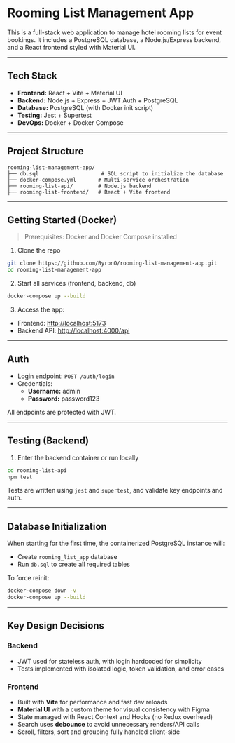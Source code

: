 # Rooming List Management App

This is a full-stack web application to manage hotel rooming lists for event bookings. It includes a PostgreSQL database, a Node.js/Express backend, and a React frontend styled with Material UI.

---

## Tech Stack

- **Frontend:** React + Vite + Material UI
- **Backend:** Node.js + Express + JWT Auth + PostgreSQL
- **Database:** PostgreSQL (with Docker init script)
- **Testing:** Jest + Supertest
- **DevOps:** Docker + Docker Compose

---

## Project Structure

```
rooming-list-management-app/
├── db.sql                    # SQL script to initialize the database
├── docker-compose.yml       # Multi-service orchestration
├── rooming-list-api/        # Node.js backend
├── rooming-list-frontend/   # React + Vite frontend
```

---

## Getting Started (Docker)

> Prerequisites: Docker and Docker Compose installed

1. Clone the repo

```bash
git clone https://github.com/ByronO/rooming-list-management-app.git
cd rooming-list-management-app
```

2. Start all services (frontend, backend, db)

```bash
docker-compose up --build
```

3. Access the app:

- Frontend: [http://localhost:5173](http://localhost:5173)
- Backend API: [http://localhost:4000/api](http://localhost:4000/api)

---

## Auth

- Login endpoint: `POST /auth/login`
- Credentials:
  - **Username:** admin
  - **Password:** password123

All endpoints are protected with JWT.

---

## Testing (Backend)

1. Enter the backend container or run locally

```bash
cd rooming-list-api
npm test
```

Tests are written using `jest` and `supertest`, and validate key endpoints and auth.

---

## Database Initialization

When starting for the first time, the containerized PostgreSQL instance will:

- Create `rooming_list_app` database
- Run `db.sql` to create all required tables

To force reinit:

```bash
docker-compose down -v
docker-compose up --build
```

---

## Key Design Decisions

### Backend

- JWT used for stateless auth, with login hardcoded for simplicity
- Tests implemented with isolated logic, token validation, and error cases

### Frontend

- Built with **Vite** for performance and fast dev reloads
- **Material UI** with a custom theme for visual consistency with Figma
- State managed with React Context and Hooks (no Redux overhead)
- Search uses **debounce** to avoid unnecessary renders/API calls
- Scroll, filters, sort and grouping fully handled client-side
